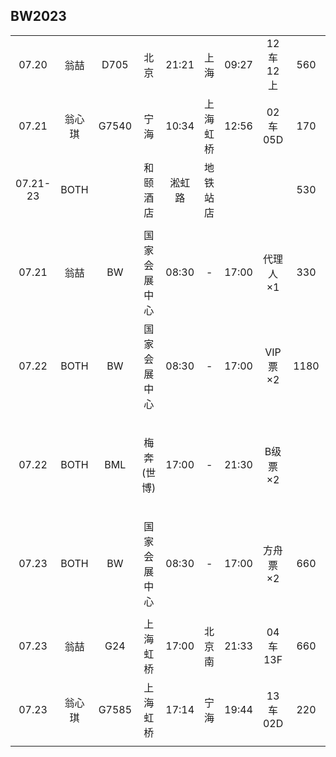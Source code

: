 ## BW2023

|        |      |      |            |       |        |       |         |      |      |
| :----: | :--: | :--: | :--------: | :---: |  :--:  | :---: | :-----: | :--: | :--: |
| 07.20  | 翁喆 | D705 |    北京    | 21:21 |  上海  | 09:27 | 12车12上|  560 |      |
| 07.21  |翁心琪| G7540|    宁海    | 10:34 |上海虹桥| 12:56 | 02车05D |  170 |      |
|07.21-23| BOTH |      |  和颐酒店  | 淞虹路|地铁站店|       |         |  530 | 地铁30分钟 |
|        |      |      |            |       |        |       |         |      |      |
| 07.21  | 翁喆 | BW   |国家会展中心| 08:30 |   -    | 17:00 | 代理人×1|  330 | 地铁30分钟 |
| 07.22  | BOTH | BW   |国家会展中心| 08:30 |   -    | 17:00 | VIP票×2 | 1180 | 地铁30分钟 |
| 07.22  | BOTH | BML  | 梅奔(世博) | 17:00 |   -    | 21:30 | B级票×2 |      | 待购买，BW-BML地铁1小时 |
| 07.23  | BOTH | BW   |国家会展中心| 08:30 |   -    | 17:00 | 方舟票×2|  660 | 地铁30分钟 |
|        |      |      |            |       |        |       |         |      |      |
| 07.23  | 翁喆 | G24  |  上海虹桥  | 17:00 | 北京南 | 21:33 | 04车13F |  660 |      |
| 07.23  |翁心琪| G7585|  上海虹桥  | 17:14 |  宁海  | 19:44 | 13车02D |  220 |      |
|        |      |      |            |       |        |       |         |      |      |
